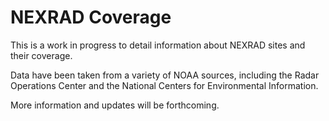 NEXRAD Coverage
===============

This is a work in progress to detail information about NEXRAD sites and their coverage.

Data have been taken from a variety of NOAA sources, including the Radar Operations Center and the National Centers for Environmental Information.

More information and updates will be forthcoming.
